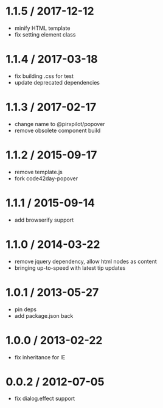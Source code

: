 
1.1.5 / 2017-12-12
==================

 * minify HTML template
 * fix setting element class

1.1.4 / 2017-03-18
==================

 * fix building .css for test
 * update deprecated dependencies

1.1.3 / 2017-02-17
==================

 * change name to @pirxpilot/popover
 * remove obsolete component build

1.1.2 / 2015-09-17
==================

 * remove template.js
 * fork code42day-popover

1.1.1 / 2015-09-14
==================

 * add browserify support

1.1.0 / 2014-03-22
==================

 * remove jquery dependency, allow html nodes as content
 * bringing up-to-speed with latest tip updates

1.0.1 / 2013-05-27 
==================

 * pin deps
 * add package.json back

1.0.0 / 2013-02-22 
==================
 
  * fix inheritance for IE

0.0.2 / 2012-07-05 
==================

  * fix dialog.effect support
